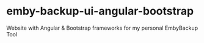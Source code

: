 # emby-backup-ui-angular-bootstrap
Website with Angular &amp; Bootstrap frameworks for my personal EmbyBackup Tool
